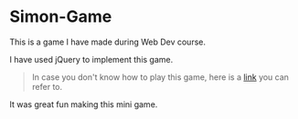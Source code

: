 # Simon-Game

This is a game I have made during Web Dev course.

I have used jQuery to implement this game.

> In case you don't know how to play this game, here is a [link](https://www.youtube.com/watch?v=EWJ5uYwQJGU&ab_channel=TripleSGames) you can refer to.

It was great fun making this mini game.

